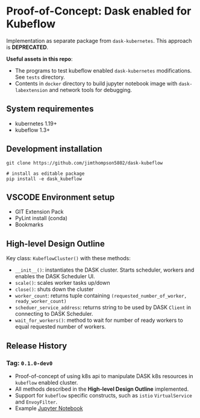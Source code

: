 # Proof-of-Concept: Dask enabled for Kubeflow

Implementation as separate package from `dask-kubernetes`.  This approach is **DEPRECATED**.

**Useful assets in this repo**:
* The programs to test kubeflow enabled `dask-kubernetes` modifications.  See `tests` directory.
* Contents in `docker` directory to build jupyter notebook image with `dask-labextension` and network tools for debugging.

## System requirementes
* kubernetes 1.19+
* kubeflow 1.3+

## Development installation
```
git clone https://github.com/jimthompson5802/dask-kubeflow

# install as editable package
pip install -e dask_kubeflow
```

## VSCODE Environment setup
* GIT Extension Pack
* PyLint install (conda)
* Bookmarks


## High-level Design Outline
Key class: `KubeflowCluster()` with these methods:
* `__init__()`: instantiates the DASK cluster.  Starts scheduler, workers and enables the DASK Scheduler UI.
* `scale()`: scales worker tasks up/down
* `close()`: shuts down the cluster
* `worker_count`: returns tuple containing `(requested_number_of_worker, ready_worker_count)`
* `scheduer_service_address`: returns string to be used by DASK `Client` in connecting to DASK Scheduler.  
* `wait_for_workers()`: method to wait for number of ready workers to equal requested number of workers.

## Release History
### Tag: `0.1.0-dev0`
* Proof-of-concept of using k8s api to manipulate DASK k8s resources in `kubeflow` enabled cluster.
* All methods described in the **High-level Design Outline** implemented.  
* Support for `kubeflow` specific constructs, such as `istio` `VirtualService` and `EnvoyFilter`.
* Example [Jupyter Notebook](./dask_kubeflow/examples/dask_kubeflow_demo.ipynb)
